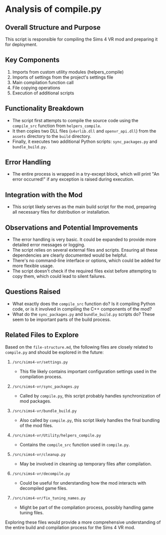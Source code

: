 # Analysis of compile.py

## Overall Structure and Purpose

This script is responsible for compiling the Sims 4 VR mod and preparing it for deployment.

## Key Components

1. Imports from custom utility modules (helpers_compile)
2. Imports of settings from the project's settings file
3. Main compilation function call
4. File copying operations
5. Execution of additional scripts

## Functionality Breakdown

- The script first attempts to compile the source code using the `compile_src` function from `helpers_compile`.
- It then copies two DLL files (`s4vrlib.dll` and `openvr_api.dll`) from the `assets` directory to the `build` directory.
- Finally, it executes two additional Python scripts: `sync_packages.py` and `bundle_build.py`.

## Error Handling

- The entire process is wrapped in a try-except block, which will print "An error occurred!" if any exception is raised during execution.

## Integration with the Mod

- This script likely serves as the main build script for the mod, preparing all necessary files for distribution or installation.

## Observations and Potential Improvements

- The error handling is very basic. It could be expanded to provide more detailed error messages or logging.
- The script relies on several external files and scripts. Ensuring all these dependencies are clearly documented would be helpful.
- There's no command-line interface or options, which could be added for more flexible usage.
- The script doesn't check if the required files exist before attempting to copy them, which could lead to silent failures.

## Questions Raised

- What exactly does the `compile_src` function do? Is it compiling Python code, or is it involved in compiling the C++ components of the mod?
- What do the `sync_packages.py` and `bundle_build.py` scripts do? These seem to be important parts of the build process.


## Related Files to Explore

Based on the `file-structure.md`, the following files are closely related to `compile.py` and should be explored in the future:

1. `/src/sims4-vr/settings.py`
   - This file likely contains important configuration settings used in the compilation process.

2. `/src/sims4-vr/sync_packages.py`
   - Called by `compile.py`, this script probably handles synchronization of mod packages.

3. `/src/sims4-vr/bundle_build.py`
   - Also called by `compile.py`, this script likely handles the final bundling of the mod files.

4. `/src/sims4-vr/Utility/helpers_compile.py`
   - Contains the `compile_src` function used in `compile.py`.

5. `/src/sims4-vr/cleanup.py`
   - May be involved in cleaning up temporary files after compilation.

6. `/src/sims4-vr/decompile.py`
   - Could be useful for understanding how the mod interacts with decompiled game files.

7. `/src/sims4-vr/fix_tuning_names.py`
   - Might be part of the compilation process, possibly handling game tuning files.

Exploring these files would provide a more comprehensive understanding of the entire build and compilation process for the Sims 4 VR mod.